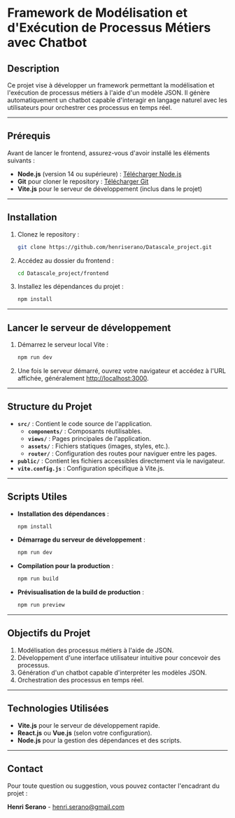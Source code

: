 
# Framework de Modélisation et d'Exécution de Processus Métiers avec Chatbot

## Description

Ce projet vise à développer un framework permettant la modélisation et l'exécution de processus métiers à l'aide d'un modèle JSON. Il génère automatiquement un chatbot capable d'interagir en langage naturel avec les utilisateurs pour orchestrer ces processus en temps réel.

---

## Prérequis

Avant de lancer le frontend, assurez-vous d'avoir installé les éléments suivants :

* **Node.js** (version 14 ou supérieure) : [Télécharger Node.js](https://nodejs.org/)
* **Git** pour cloner le repository : [Télécharger Git](https://git-scm.com/)
* **Vite.js** pour le serveur de développement (inclus dans le projet)

---

## Installation

1. Clonez le repository :
   ```bash
   git clone https://github.com/henriserano/Datascale_project.git
   ```
2. Accédez au dossier du frontend :
   ```bash
   cd Datascale_project/frontend
   ```
3. Installez les dépendances du projet :
   ```bash
   npm install
   ```

---

## Lancer le serveur de développement

1. Démarrez le serveur local Vite :
   ```bash
   npm run dev
   ```
2. Une fois le serveur démarré, ouvrez votre navigateur et accédez à l'URL affichée, généralement [http://localhost:3000](http://localhost:3000/).

---

## Structure du Projet

* **`src/`** : Contient le code source de l'application.
  * **`components/`** : Composants réutilisables.
  * **`views/`** : Pages principales de l'application.
  * **`assets/`** : Fichiers statiques (images, styles, etc.).
  * **`router/`** : Configuration des routes pour naviguer entre les pages.
* **`public/`** : Contient les fichiers accessibles directement via le navigateur.
* **`vite.config.js`** : Configuration spécifique à Vite.js.

---

## Scripts Utiles

* **Installation des dépendances** :
  ```bash
  npm install
  ```
* **Démarrage du serveur de développement** :
  ```bash
  npm run dev
  ```
* **Compilation pour la production** :
  ```bash
  npm run build
  ```
* **Prévisualisation de la build de production** :
  ```bash
  npm run preview
  ```

---

## Objectifs du Projet

1. Modélisation des processus métiers à l'aide de JSON.
2. Développement d'une interface utilisateur intuitive pour concevoir des processus.
3. Génération d'un chatbot capable d'interpréter les modèles JSON.
4. Orchestration des processus en temps réel.

---

## Technologies Utilisées

* **Vite.js** pour le serveur de développement rapide.
* **React.js** ou **Vue.js** (selon votre configuration).
* **Node.js** pour la gestion des dépendances et des scripts.

---

## Contact

Pour toute question ou suggestion, vous pouvez contacter l'encadrant du projet :

**Henri Serano** - [henri.serano@gmail.com](henri.serano@gmail.com)
